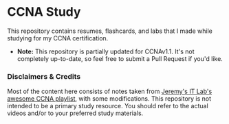 # CCNA Study

This repository contains resumes, flashcards, and labs that I made while studying for my CCNA certification.

- **Note:** This repository is partially updated for CCNAv1.1. It's not completely up-to-date, so feel free to submit a Pull Request if you'd like.

### Disclaimers & Credits

Most of the content here consists of notes taken from [Jeremy's IT Lab's awesome CCNA playlist](https://www.youtube.com/watch?v=H8W9oMNSuwo&list=PLxbwE86jKRgMpuZuLBivzlM8s2Dk5lXBQ&pp=iAQB), with some modifications. This repository is not intended to be a primary study resource. You should refer to the actual videos and/or to your preferred study materials.